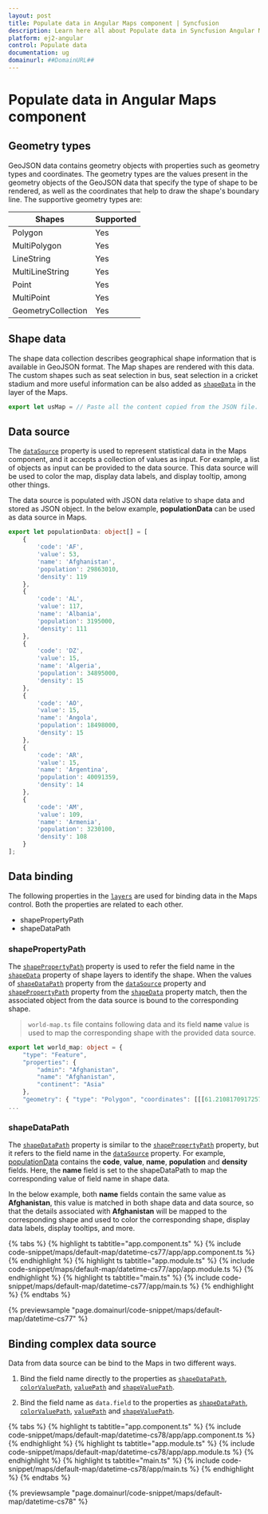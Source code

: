 ```yaml
---
layout: post
title: Populate data in Angular Maps component | Syncfusion
description: Learn here all about Populate data in Syncfusion Angular Maps component of Syncfusion Essential JS 2 and more.
platform: ej2-angular
control: Populate data 
documentation: ug
domainurl: ##DomainURL##
---
```


# Populate data in Angular Maps component

## Geometry types

GeoJSON data contains geometry objects with properties such as geometry types and coordinates. The geometry types are the values present in the geometry objects of the GeoJSON data that specify the type of shape to be rendered, as well as the coordinates that help to draw the shape's boundary line. The supportive geometry types are:

| **Shapes** | **Supported** |
| --- | --- |
|Polygon| Yes |
|MultiPolygon| Yes |
|LineString| Yes |
|MultiLineString| Yes |
|Point| Yes |
|MultiPoint| Yes |
|GeometryCollection| Yes |

## Shape data

The shape data collection describes geographical shape information that is available in GeoJSON format. The Map shapes are rendered with this data. The custom shapes such as seat selection in bus, seat selection in a cricket stadium and more useful information can be also added as [`shapeData`](https://ej2.syncfusion.com/angular/documentation/api/maps/layerSettingsModel/#shapedata) in the layer of the Maps.

```typescript
export let usMap = // Paste all the content copied from the JSON file.
```

## Data source

The [`dataSource`](https://ej2.syncfusion.com/angular/documentation/api/maps/layerSettingsModel/#datasource) property is used to represent statistical data in the Maps component, and it accepts a collection of values as input. For example, a list of objects as input can be provided to the data source. This data source will be used to color the map, display data labels, and display tooltip, among other things.

The data source is populated with JSON data relative to shape data and stored as JSON object. In the below example, **populationData** can be used as data source in Maps.

```typescript
export let populationData: object[] = [
    {
        'code': 'AF',
        'value': 53,
        'name': 'Afghanistan',
        'population': 29863010,
        'density': 119
    },
    {
        'code': 'AL',
        'value': 117,
        'name': 'Albania',
        'population': 3195000,
        'density': 111
    },
    {
        'code': 'DZ',
        'value': 15,
        'name': 'Algeria',
        'population': 34895000,
        'density': 15
    },
    {
        'code': 'AO',
        'value': 15,
        'name': 'Angola',
        'population': 18498000,
        'density': 15
    },
    {
        'code': 'AR',
        'value': 15,
        'name': 'Argentina',
        'population': 40091359,
        'density': 14
    },
    {
        'code': 'AM',
        'value': 109,
        'name': 'Armenia',
        'population': 3230100,
        'density': 108
    }
];
```

## Data binding

The following properties in the [`layers`](https://ej2.syncfusion.com/angular/documentation/api/maps/layerSettingsModel/) are used for binding data in the Maps control. Both the properties are related to each other.

* shapePropertyPath
* shapeDataPath

### shapePropertyPath

The [`shapePropertyPath`](https://ej2.syncfusion.com/angular/documentation/api/maps/layerSettingsModel/#shapepropertypath) property is used to refer the field name in the [`shapeData`](https://ej2.syncfusion.com/angular/documentation/api/maps/layerSettingsModel/#shapedata) property of shape layers to identify the shape. When the values of [`shapeDataPath`](https://ej2.syncfusion.com/angular/documentation/api/maps/layerSettingsModel/#shapedatapath) property from the [`dataSource`](https://ej2.syncfusion.com/angular/documentation/api/maps/layerSettingsModel/#datasource) property and [`shapePropertyPath`](https://ej2.syncfusion.com/angular/documentation/api/maps/layerSettingsModel/#shapepropertypath) property from the [`shapeData`](https://ej2.syncfusion.com/angular/documentation/api/maps/layerSettingsModel/#shapedata) property match, then the associated object from the data source is bound to the corresponding shape.

>`world-map.ts` file contains following data and its field **name** value is used to map the corresponding shape with the provided data source.

```typescript
export let world_map: object = {
    "type": "Feature",
    "properties": {
        "admin": "Afghanistan",
        "name": "Afghanistan",
        "continent": "Asia"
    },
    "geometry": { "type": "Polygon", "coordinates": [[[61.21081709172573, https://ej2.syncfusion.com/angular/documentation. },
...

```

### shapeDataPath

The [`shapeDataPath`](https://ej2.syncfusion.com/angular/documentation/api/maps/layerSettingsModel/#shapedatapath) property is similar to the [`shapePropertyPath`](https://ej2.syncfusion.com/angular/documentation/api/maps/layerSettingsModel/#shapepropertypath) property, but it refers to the field name in the [`dataSource`](https://ej2.syncfusion.com/angular/documentation/api/maps/layerSettingsModel/#datasource) property. For example, [populationData](#data-source) contains the **code**, **value**, **name**, **population** and **density** fields. Here, the **name** field is set to the shapeDataPath to map the corresponding value of field name in shape data.

In the below example, both **name** fields contain the same value as **Afghanistan**, this value is matched in both shape data and data source, so that the details associated with **Afghanistan** will be mapped to the corresponding shape and used to color the corresponding shape, display data labels, display tooltips, and more.

{% tabs %}
{% highlight ts tabtitle="app.component.ts" %}
{% include code-snippet/maps/default-map/datetime-cs77/app/app.component.ts %}
{% endhighlight %}
{% highlight ts tabtitle="app.module.ts" %}
{% include code-snippet/maps/default-map/datetime-cs77/app/app.module.ts %}
{% endhighlight %}
{% highlight ts tabtitle="main.ts" %}
{% include code-snippet/maps/default-map/datetime-cs77/app/main.ts %}
{% endhighlight %}
{% endtabs %}
  
{% previewsample "page.domainurl/code-snippet/maps/default-map/datetime-cs77" %}

<!-- markdownlint-disable MD010 -->

## Binding complex data source

Data from data source can be bind to the Maps in two different ways.

1. Bind the field name directly to the properties as [`shapeDataPath`](https://ej2.syncfusion.com/angular/documentation/api/maps/layerSettingsModel/#shapedatapath), [`colorValuePath`](https://ej2.syncfusion.com/angular/documentation/api/maps/markerSettingsModel/#colorvaluepath),
[`valuePath`](https://ej2.syncfusion.com/angular/documentation/api/maps/tooltipSettingsModel/#valuepath) and [`shapeValuePath`](https://ej2.syncfusion.com/angular/documentation/api/maps/markerSettingsModel/#shapevaluepath).

2. Bind the field name as `data.field` to the properties as [`shapeDataPath`](../api/maps/layerSettingsModel/#shapedatapath), [`colorValuePath`](https://ej2.syncfusion.com/angular/documentation/api/maps/markerSettingsModel/#colorvaluepath),
[`valuePath`](https://ej2.syncfusion.com/angular/documentation/api/maps/tooltipSettingsModel/#valuepath) and [`shapeValuePath`](https://ej2.syncfusion.com/angular/documentation/api/maps/markerSettingsModel/#shapevaluepath).

{% tabs %}
{% highlight ts tabtitle="app.component.ts" %}
{% include code-snippet/maps/default-map/datetime-cs78/app/app.component.ts %}
{% endhighlight %}
{% highlight ts tabtitle="app.module.ts" %}
{% include code-snippet/maps/default-map/datetime-cs78/app/app.module.ts %}
{% endhighlight %}
{% highlight ts tabtitle="main.ts" %}
{% include code-snippet/maps/default-map/datetime-cs78/app/main.ts %}
{% endhighlight %}
{% endtabs %}
  
{% previewsample "page.domainurl/code-snippet/maps/default-map/datetime-cs78" %}
